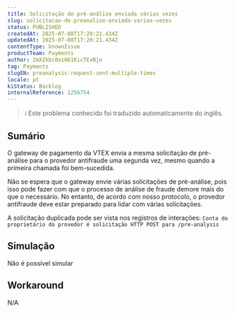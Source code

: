 ```yaml
---
title: Solicitação de pré-análise enviada várias vezes
slug: solicitacao-de-preanalise-enviada-varias-vezes
status: PUBLISHED
createdAt: 2025-07-08T17:20:21.434Z
updatedAt: 2025-07-08T17:20:21.434Z
contentType: knownIssue
productTeam: Payments
author: 2mXZkbi0oi061KicTExNjo
tag: Payments
slugEN: preanalysis-request-sent-multiple-times
locale: pt
kiStatus: Backlog
internalReference: 1256754
---
```


>ℹ️ Este problema conhecido foi traduzido automaticamente do inglês.

## Sumário


O gateway de pagamento da VTEX envia a mesma solicitação de pré-análise para o provedor antifraude uma segunda vez, mesmo quando a primeira chamada foi bem-sucedida.

Não se espera que o gateway envie várias solicitações de pré-análise, pois isso pode fazer com que o processo de análise de fraude demore mais do que o necessário. No entanto, de acordo com nosso protocolo, o provedor antifraude deve estar preparado para lidar com várias solicitações.

A solicitação duplicada pode ser vista nos registros de interações:
`Conta do proprietário do provedor é solicitação HTTP POST para /pre-analysis`
## Simulação


Não é possível simular


## Workaround


N/A



